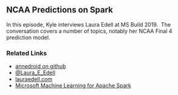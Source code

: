 ## NCAA Predictions on Spark

In this episode, Kyle interviews Laura Edell at MS Build 2019.  The conversation covers a number of topics, notably her NCAA Final 4 prediction model.

### Related Links

* [annedroid on github](https://github.com/annedroid)
* [@Laura_E_Edell](https://twitter.com/laura_e_edell)
* [lauraedell.com](https://lauraedell.com)
* [Microsoft Machine Learning for Apache Spark](http://aka.ms/spark)
